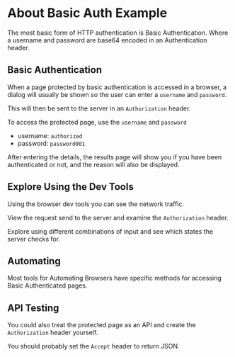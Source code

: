 # About Basic Auth Example

<div class="explanation">
        <p>The most basic form of HTTP authentication is Basic Authentication.
Where a username and password are base64 encoded in an Authentication header.
        </p>
</div>

## Basic Authentication

When a page protected by basic authentication is accessed in a browser, a dialog will usually be shown so the user can enter a `username` and `password`.

This will then be sent to the server in an `Authorization` header.

To access the protected page, use the `username` and `password`

- username: `authorized`
- password: `password001`

After entering the details, the results page will show you if you have been authenticated or not, and the reason will also be displayed.

## Explore Using the Dev Tools

Using the browser dev tools you can see the network traffic.

View the request send to the server and examine the `Authorization` header.

Explore using different combinations of input and see which states the server checks for.

## Automating

Most tools for Automating Browsers have specific methods for accessing Basic Authenticated pages.

## API Testing

You could also treat the protected page as an API and create the `Authorization` header yourself.

You should probably set the `Accept` header to return JSON.